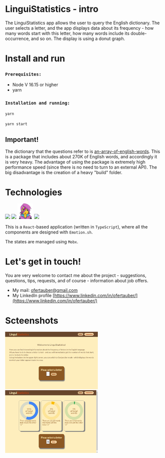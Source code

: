 # LinguiStatistics - intro

The LinguiStatistics app allows the user to query the English dictionary.
The user selects a letter, and the app displays data about its frequency - how many words start with this letter, how many words include its double-occurrence, and so on. The display is using a donut graph.

# Install and run

### `Prerequisites:`

- Node V 16.15 or higher
- yarn

### `Installation and running:`

```bash
yarn

yarn start
```

## Important!

The dictionary that the questions refer to is [an-array-of-english-words](https://www.npmjs.com/package/an-array-of-english-words).
This is a package that includes about 270K of English words, and accordingly it is very heavy. The advantage of using the package is extremely high performance speed (since there is no need to turn to an external API). The big disadvantage is the creation of a heavy "build" folder.

# Technologies

<img src="https://upload.wikimedia.org/wikipedia/commons/thumb/f/f5/Typescript.svg/480px-Typescript.svg.png" aligen="left" width="50" hover="1">
<img src="https://upload.wikimedia.org/wikipedia/commons/a/a7/React-icon.svg" aligen="left" width="50">
<img src="https://raw.githubusercontent.com/emotion-js/emotion/main/emotion.png" aligen="left" width="50">
<img src="https://mobx.js.org/assets/mobx.png" aligen="center" width="50">

This is a `React`-based application (written in `TypeScript`), where all the components are designed with `Emotion.sh`.

The states are managed using `Mobx`.

# Let's get in touch!

You are very welcome to contact me about the project - suggestions, questions, tips,
requests, and of course - information about job offers.

- My mail: [ofertauber@gmail.com](mailto:ofertauber@gmail.com)
- My LinkedIn profile [https://www.linkedin.com/in/ofertauber/](https://www.linkedin.com/in/ofertauber/)

# Scteenshots

<img src="./snapshots/1.png"  width="300">
<img src="./snapshots/2.png"  width="300">
